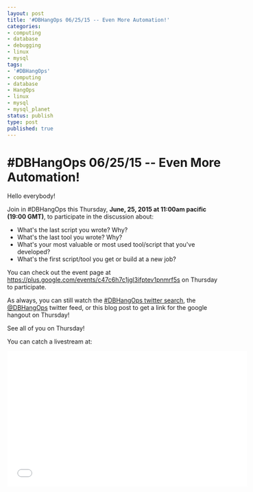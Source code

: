 ```yaml
---
layout: post
title: '#DBHangOps 06/25/15 -- Even More Automation!'
categories:
- computing
- database
- debugging
- linux
- mysql
tags:
- '#DBHangOps'
- computing
- database
- HangOps
- linux
- mysql
- mysql_planet
status: publish
type: post
published: true
---
```

\#DBHangOps 06/25/15 -- Even More Automation!
=========================================================

Hello everybody!

Join in \#DBHangOps this Thursday, **June, 25, 2015 at 11:00am pacific (19:00 GMT)**, to participate in the discussion about:

* What's the last script you wrote? Why?
* What's the last tool you wrote? Why?
* What's your most valuable or most used tool/script that you've developed?
* What's the first script/tool you get or build at a new job?

You can check out the event page at https://plus.google.com/events/c47c6h7c1jgl3ifptev1pnmrf5s on Thursday to participate.

As always, you can still watch the [\#DBHangOps twitter search](https://twitter.com/search/realtime?q=%23DBHangOps), the [@DBHangOps](https://twitter.com/dbhangops) twitter feed, or this blog post to get a link for the google hangout on Thursday!

See all of you on Thursday!

You can catch a livestream at:

<iframe width="560" height="315" src="//www.youtube.com/embed/WZvrGVfXWGw" frameborder="0" allowfullscreen></iframe>
